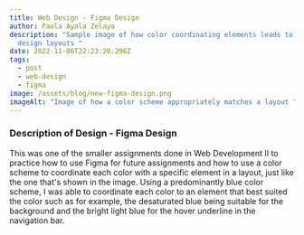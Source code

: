 ```yaml
---
title: Web Design - Figma Design
author: Paola Ayala Zelaya
description: "Sample image of how color coordinating elements leads to clean
  design layouts "
date: 2022-11-06T22:23:20.296Z
tags:
  - post
  - web-design
  - figma
image: /assets/blog/new-figma-design.png
imageAlt: "Image of how a color scheme appropriately matches a layout "
---
```

### Description of Design - Figma Design

This was one of the smaller assignments done in Web Development II to practice how to use Figma for future assignments and how to use a color scheme to coordinate each color with a specific element in a layout, just like the one that's shown in the image. Using a predominantly blue color scheme, I was able to coordinate each color to an element that best suited the color such as for example, the desaturated blue being suitable for the background and the bright light blue for the hover underline in the navigation bar.